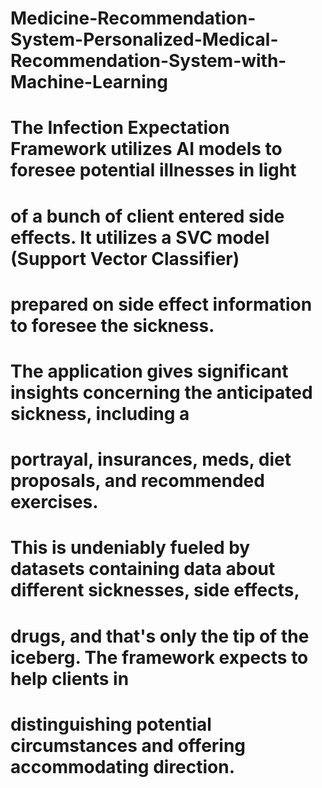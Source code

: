 # Medicine-Recommendation-System-Personalized-Medical-Recommendation-System-with-Machine-Learning

#  The Infection Expectation Framework utilizes AI models to foresee potential illnesses in light
#  of a bunch of client entered side effects. It utilizes a SVC model (Support Vector Classifier) 
#  prepared on side effect information to foresee the sickness. 

#  The application gives significant insights concerning the anticipated sickness, including a 
#  portrayal, insurances, meds, diet proposals, and recommended exercises. 

#  This is undeniably fueled by datasets containing data about different sicknesses, side effects, 
#  drugs, and that's only the tip of the iceberg. The framework expects to help clients in 
#  distinguishing potential circumstances and offering accommodating direction.
